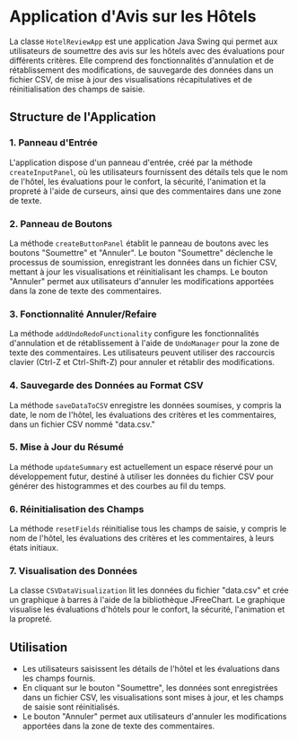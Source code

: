 # Application d'Avis sur les Hôtels

La classe `HotelReviewApp` est une application Java Swing qui permet aux utilisateurs de soumettre des avis sur les hôtels avec des évaluations pour différents critères. Elle comprend des fonctionnalités d'annulation et de rétablissement des modifications, de sauvegarde des données dans un fichier CSV, de mise à jour des visualisations récapitulatives et de réinitialisation des champs de saisie.

## Structure de l'Application

### 1. Panneau d'Entrée
L'application dispose d'un panneau d'entrée, créé par la méthode `createInputPanel`, où les utilisateurs fournissent des détails tels que le nom de l'hôtel, les évaluations pour le confort, la sécurité, l'animation et la propreté à l'aide de curseurs, ainsi que des commentaires dans une zone de texte.

### 2. Panneau de Boutons
La méthode `createButtonPanel` établit le panneau de boutons avec les boutons "Soumettre" et "Annuler". Le bouton "Soumettre" déclenche le processus de soumission, enregistrant les données dans un fichier CSV, mettant à jour les visualisations et réinitialisant les champs. Le bouton "Annuler" permet aux utilisateurs d'annuler les modifications apportées dans la zone de texte des commentaires.

### 3. Fonctionnalité Annuler/Refaire
La méthode `addUndoRedoFunctionality` configure les fonctionnalités d'annulation et de rétablissement à l'aide de `UndoManager` pour la zone de texte des commentaires. Les utilisateurs peuvent utiliser des raccourcis clavier (Ctrl-Z et Ctrl-Shift-Z) pour annuler et rétablir des modifications.

### 4. Sauvegarde des Données au Format CSV
La méthode `saveDataToCSV` enregistre les données soumises, y compris la date, le nom de l'hôtel, les évaluations des critères et les commentaires, dans un fichier CSV nommé "data.csv."

### 5. Mise à Jour du Résumé
La méthode `updateSummary` est actuellement un espace réservé pour un développement futur, destiné à utiliser les données du fichier CSV pour générer des histogrammes et des courbes au fil du temps.

### 6. Réinitialisation des Champs
La méthode `resetFields` réinitialise tous les champs de saisie, y compris le nom de l'hôtel, les évaluations des critères et les commentaires, à leurs états initiaux.

### 7. Visualisation des Données

La classe `CSVDataVisualization` lit les données du fichier "data.csv" et crée un graphique à barres à l'aide de la bibliothèque JFreeChart. Le graphique visualise les évaluations d'hôtels pour le confort, la sécurité, l'animation et la propreté.

## Utilisation

- Les utilisateurs saisissent les détails de l'hôtel et les évaluations dans les champs fournis.
- En cliquant sur le bouton "Soumettre", les données sont enregistrées dans un fichier CSV, les visualisations sont mises à jour, et les champs de saisie sont réinitialisés.
- Le bouton "Annuler" permet aux utilisateurs d'annuler les modifications apportées dans la zone de texte des commentaires.

